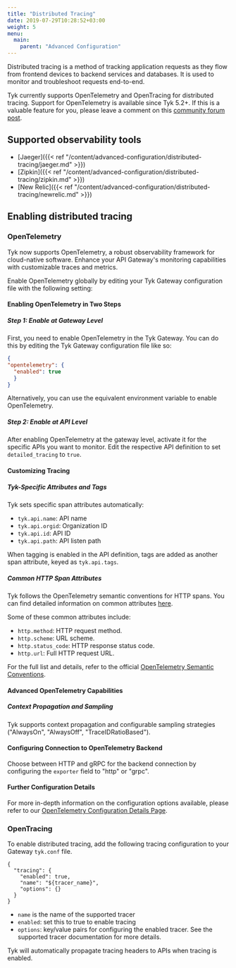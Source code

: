 ```yaml
---
title: "Distributed Tracing"
date: 2019-07-29T10:28:52+03:00
weight: 5
menu: 
  main:
    parent: "Advanced Configuration"
---
```

Distributed tracing is a method of tracking application requests as they flow from frontend devices to backend services and databases. It is used to monitor and troubleshoot requests end-to-end. 

Tyk currently supports OpenTelemetry and OpenTracing for distributed tracing. Support for OpenTelemetry is available since Tyk 5.2+. If this is a valuable feature for you, please leave a comment on this [community forum post](https://community.tyk.io/t/faq-opentelemetry-distributed-tracing/5682).

## Supported observability tools
- [Jaeger]({{< ref "/content/advanced-configuration/distributed-tracing/jaeger.md" >}})
- [Zipkin]({{< ref "/content/advanced-configuration/distributed-tracing/zipkin.md" >}})
- [New Relic]({{< ref "/content/advanced-configuration/distributed-tracing/newrelic.md" >}})

## Enabling distributed tracing

### OpenTelemetry
Tyk now supports OpenTelemetry, a robust observability framework for cloud-native software. Enhance your API Gateway's monitoring capabilities with customizable traces and metrics.

Enable OpenTelemetry globally by editing your Tyk Gateway configuration file with the following setting:

#### Enabling OpenTelemetry in Two Steps
##### Step 1: Enable at Gateway Level
First, you need to enable OpenTelemetry in the Tyk Gateway. You can do this by editing the Tyk Gateway configuration file like so:

```json
{
"opentelemetry": {
  "enabled": true
  }
}
```

Alternatively, you can use the equivalent environment variable to enable OpenTelemetry.

##### Step 2: Enable at API Level
After enabling OpenTelemetry at the gateway level, activate it for the specific APIs you want to monitor. Edit the respective API definition to set `detailed_tracing` to `true`.

#### Customizing Tracing
##### Tyk-Specific Attributes and Tags
Tyk sets specific span attributes automatically:

- `tyk.api.name`: API name
- `tyk.api.orgid`: Organization ID
- `tyk.api.id`: API ID
- `tyk.api.path`: API listen path

When tagging is enabled in the API definition, tags are added as another span attribute, keyed as `tyk.api.tags`.

##### Common HTTP Span Attributes
Tyk follows the OpenTelemetry semantic conventions for HTTP spans. You can find detailed information on common attributes [here](https://github.com/open-telemetry/semantic-conventions/blob/main/docs/http/http-spans.md#common-attributes).

Some of these common attributes include:

- `http.method`: HTTP request method.
- `http.scheme`: URL scheme.
- `http.status_code`: HTTP response status code.
- `http.url`: Full HTTP request URL.

For the full list and details, refer to the official [OpenTelemetry Semantic Conventions](https://github.com/open-telemetry/semantic-conventions/blob/main/docs/http/http-spans.md#common-attributes).

#### Advanced OpenTelemetry Capabilities
##### Context Propagation and Sampling
Tyk supports context propagation and configurable sampling strategies ("AlwaysOn", "AlwaysOff", "TraceIDRatioBased").

#### Configuring Connection to OpenTelemetry Backend
Choose between HTTP and gRPC for the backend connection by configuring the `exporter` field to "http" or "grpc".

#### Further Configuration Details
For more in-depth information on the configuration options available, please refer to our [OpenTelemetry Configuration Details Page](https://tyk.io/docs/tyk-oss-gateway/configuration/#opentelemetry).

### OpenTracing
To enable distributed tracing, add the following tracing configuration to your Gateway `tyk.conf` file.

```{.json}
{
  "tracing": {
    "enabled": true,
    "name": "${tracer_name}",
    "options": {}
  }
}
```

- `name` is the name of the supported tracer
- `enabled`: set this to true to enable tracing
- `options`: key/value pairs for configuring the enabled tracer. See the
 supported tracer documentation for more details.

Tyk will automatically propagate tracing headers to APIs  when tracing is enabled.
